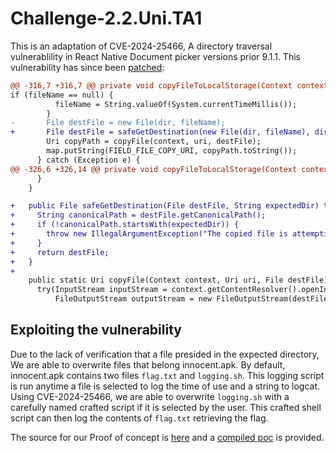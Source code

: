 # Challenge-2.2.Uni.TA1
This is an adaptation of CVE-2024-25466, A directory traversal vulnerablility in React Native Document picker versions prior 9.1.1. This vulnerability has since been [patched](https://github.com/react-native-documents/document-picker/compare/v9.1.0...v9.1.1):
```diff
@@ -316,7 +316,7 @@ private void copyFileToLocalStorage(Context context, WritableMap map, Uri uri) {
if (fileName == null) {
          fileName = String.valueOf(System.currentTimeMillis());
        }
-       File destFile = new File(dir, fileName);
+       File destFile = safeGetDestination(new File(dir, fileName), dir.getCanonicalPath());
        Uri copyPath = copyFile(context, uri, destFile);
        map.putString(FIELD_FILE_COPY_URI, copyPath.toString());
      } catch (Exception e) {
@@ -326,6 +326,14 @@ private void copyFileToLocalStorage(Context context, WritableMap map, Uri uri) {
      }
    }

+   public File safeGetDestination(File destFile, String expectedDir) throws IllegalArgumentException, IOException {
+     String canonicalPath = destFile.getCanonicalPath();
+     if (!canonicalPath.startsWith(expectedDir)) {
+       throw new IllegalArgumentException("The copied file is attempting to write outside of the target directory.");
+     }
+     return destFile;
+   }
+
    public static Uri copyFile(Context context, Uri uri, File destFile) throws IOException {
      try(InputStream inputStream = context.getContentResolver().openInputStream(uri);
          FileOutputStream outputStream = new FileOutputStream(destFile)) {
```

## Exploiting the vulnerability
Due to the lack of verification that a file presided in the expected directory, We are able to overwrite files that belong innocent.apk. By default, innocent.apk contains two files `flag.txt` and `logging.sh`. This logging script is run anytime a file is selected to log the time of use and a string to logcat. Using CVE-2024-25466, we are able to overwrite `logging.sh` with a carefully named crafted script if it is selected by the user. This crafted shell script can then log the contents of `flag.txt` retrieving the flag. 

The source for our Proof of concept is [here](./app/src/main/) and a [compiled poc](poc.apk) is provided.